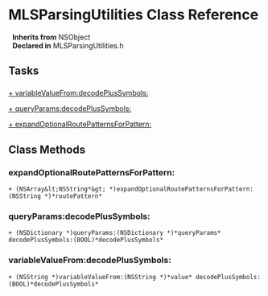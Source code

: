 # MLSParsingUtilities Class Reference

&nbsp;&nbsp;**Inherits from** NSObject  
&nbsp;&nbsp;**Declared in** MLSParsingUtilities.h  

## Tasks

### 

[+&nbsp;variableValueFrom:decodePlusSymbols:](#//api/name/variableValueFrom:decodePlusSymbols:)  

[+&nbsp;queryParams:decodePlusSymbols:](#//api/name/queryParams:decodePlusSymbols:)  

[+&nbsp;expandOptionalRoutePatternsForPattern:](#//api/name/expandOptionalRoutePatternsForPattern:)  

<a title="Class Methods" name="class_methods"></a>
## Class Methods

<a name="//api/name/expandOptionalRoutePatternsForPattern:" title="expandOptionalRoutePatternsForPattern:"></a>
### expandOptionalRoutePatternsForPattern:

`+ (NSArray&lt;NSString*&gt; *)expandOptionalRoutePatternsForPattern:(NSString *)*routePattern*`

<a name="//api/name/queryParams:decodePlusSymbols:" title="queryParams:decodePlusSymbols:"></a>
### queryParams:decodePlusSymbols:

`+ (NSDictionary *)queryParams:(NSDictionary *)*queryParams* decodePlusSymbols:(BOOL)*decodePlusSymbols*`

<a name="//api/name/variableValueFrom:decodePlusSymbols:" title="variableValueFrom:decodePlusSymbols:"></a>
### variableValueFrom:decodePlusSymbols:

`+ (NSString *)variableValueFrom:(NSString *)*value* decodePlusSymbols:(BOOL)*decodePlusSymbols*`

